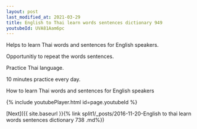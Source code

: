 ```yaml
---
layout: post
last_modified_at: 2021-03-29
title: English to Thai learn words sentences dictionary 949 
youtubeId: UVA81Aam6pc
---
```

 
 
Helps to learn Thai words and sentences for English speakers.

Opportunitiy to repeat the words sentences. 

Practice Thai language. 
 
10 minutes practice every day. 
 
How to learn Thai words and sentences for English speakers 
 
{% include youtubePlayer.html id=page.youtubeId %}
 
 
[Next]({{ site.baseurl }}{% link  split1/_posts/2016-11-20-English to thai learn words sentences dictionary 738 .md%})
 
